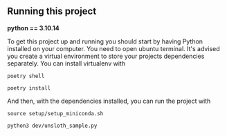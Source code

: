 
## Running this project

**python == 3.10.14**


To get this project up and running you should start by having Python installed on your computer.
You need to open ubuntu terminal.
It's advised you create a virtual environment to store your projects dependencies separately. You can install virtualenv with

```
poetry shell

poetry install
`````
And then, with the dependencies installed, you can run the project with

```
source setup/setup_miniconda.sh

python3 dev/unsloth_sample.py 

```